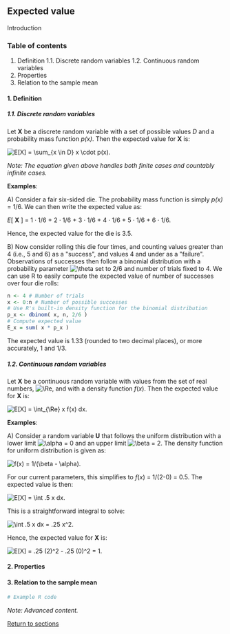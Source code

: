 ## Expected value

Introduction

### Table of contents
1. Definition
    1.1. Discrete random variables
    1.2. Continuous random variables
2. Properties
3. Relation to the sample mean

#### 1. Definition

##### 1.1. Discrete random variables

Let **X** be a discrete random variable with a set of possible values *D* and a probability mass function *p(x)*. Then the expected value for **X** is:

![E\[X\] = \sum_{x \in D} x \cdot p(x)](https://render.githubusercontent.com/render/math?math=E%5BX%5D%20%3D%20%5Csum_%7Bx%20%5Cin%20D%7D%20x%20%5Ccdot%20p(x)).

*Note: The equation given above handles both finite cases and countably infinite cases.*

**Examples**:

A) Consider a fair six-sided die. The probability mass function is simply *p(x)* = 1/6. We can then write the expected value as:

*E*[ **X** ] = 1 &middot; 1/6 + 2 &middot; 1/6 + 3 &middot; 1/6 + 4 &middot; 1/6 + 5 &middot; 1/6 + 6 &middot; 1/6.

Hence, the expected value for the die is 3.5.

B) Now consider rolling this die four times, and counting values greater than 4 (i.e., 5 and 6) as a "success", and values 4 and under as a "failure". Observations of successes then follow a binomial distribution with a probability parameter ![\theta](https://render.githubusercontent.com/render/math?math=%5Ctheta) set to 2/6 and number of trials fixed to 4. We can use R to easily compute the expected value of number of successes over four die rolls:
```r
n <- 4 # Number of trials
x <- 0:n # Number of possible successes
# Use R's built-in density function for the binomial distribution
p_x <- dbinom( x, n, 2/6 )
# Compute expected value
E_x = sum( x * p_x )
```
The expected value is 1.33 (rounded to two decimal places), or more accurately, 1 and 1/3.

##### 1.2. Continuous random variables

Let **X** be a continuous random variable with values from the set of real numbers, ![\Re](https://render.githubusercontent.com/render/math?math=%5CRe), and with a density function *f*(*x*). Then the expected value for **X** is:

![E\[X\] = \int_{\Re} x f(x) dx](https://render.githubusercontent.com/render/math?math=E%5BX%5D%20%3D%20%5Cint_%7B%5CRe%7D%20x%20f(x)%20dx).

**Examples**:

A) Consider a random variable **U** that follows the uniform distribution with a lower limit ![\alpha](https://render.githubusercontent.com/render/math?math=%5Calpha) = 0 and an upper limit ![\beta](https://render.githubusercontent.com/render/math?math=%5Cbeta) = 2. The density function for uniform distribution is given as:

![f(x) = 1/(\beta - \alpha)](https://render.githubusercontent.com/render/math?math=f(x)%20%3D%201%2F(%5Cbeta%20-%20%5Calpha)).

For our current parameters, this simplifies to *f*(*x*) = 1/(2-0) = 0.5. The expected value is then:

![E\[X\] = \int .5 x dx](https://render.githubusercontent.com/render/math?math=E%5BX%5D%20%3D%20%5Cint%20.5%20x%20dx).

This is a straightforward integral to solve:

![\int .5 x dx = .25 x^2](https://render.githubusercontent.com/render/math?math=%5Cint%20.5%20x%20dx%20%3D%20.25%20x%5E2).

Hence, the expected value for **X** is:

![E\[X\] = .25 (2)^2 - .25 (0)^2 = 1](https://render.githubusercontent.com/render/math?math=E%5BX%5D%20%3D%20.25%20(2)%5E2%20-%20.25%20(0)%5E2%20%3D%201).

#### 2. Properties


#### 3. Relation to the sample mean




```R
# Example R code
```

*Note: Advanced content.*

[Return to sections](C00_P002_Chapters.md)


